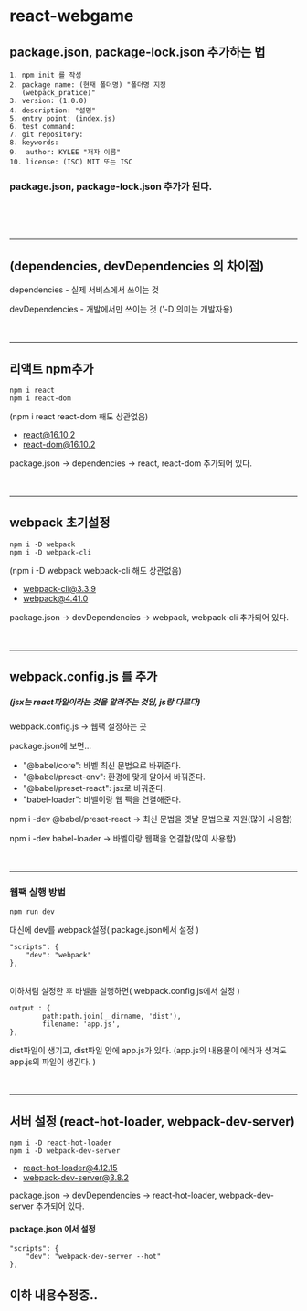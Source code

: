 react-webgame
=============

package.json, package-lock.json 추가하는 법
-------------

<pre><code>1. npm init 를 작성
2. package name: (현재 폴더명) "폴더명 지정         
   (webpack_pratice)"
3. version: (1.0.0) 
4. description: "설명"
5. entry point: (index.js)
6. test command:
7. git repository:
8. keywords:
9.  author: KYLEE "저자 이름"
10. license: (ISC) MIT 또는 ISC
</code></pre>
### package.json, package-lock.json 추가가 된다.
<br /><br /><br />
<hr/>

## (dependencies, devDependencies 의 차이점)

dependencies - 실제 서비스에서 쓰이는 것

devDependencies - 개발에서만 쓰이는 것 ('-D'의미는 개발자용)
<br /><br /><br />
<hr/>

리액트 npm추가
-------------

<pre><code>npm i react
npm i react-dom
</code></pre>

(npm i react react-dom 해도 상관없음)
+ react@16.10.2
+ react-dom@16.10.2
  
package.json -> dependencies -> react, react-dom 추가되어 있다.
<br /><br /><br />
<hr/>

webpack 초기설정
-------------

<pre><code>npm i -D webpack
npm i -D webpack-cli </code></pre>

(npm i -D webpack webpack-cli 해도 상관없음)
+ webpack-cli@3.3.9
+ webpack@4.41.0
  
package.json -> devDependencies -> webpack, webpack-cli 추가되어 있다.
<br /><br /><br />
<hr/>

## webpack.config.js 를 추가

##### (jsx는 react파일이라는 것을 알려주는 것임, js랑 다르다)

webpack.config.js -> 웹팩 설정하는 곳

package.json에 보면...

+ "@babel/core": 바벨 최신 문법으로 바꿔준다.
+ "@babel/preset-env": 환경에 맞게 알아서 바꿔준다.
+ "@babel/preset-react": jsx로 바꿔준다.
+ "babel-loader": 바벨이랑 웹 팩을 연결해준다.
  
npm i -dev @babel/preset-react -> 최신 문법을 옛날 문법으로 지원(많이 사용함)

npm i -dev babel-loader -> 바벨이랑 웹팩을 연결함(많이 사용함)<br /><br /><br />
<hr/>

### 웹팩 실행 방법
<pre><code>npm run dev</code></pre>
대신에 dev를 webpack설정( package.json에서 설정 )
<pre><code>"scripts": {
    "dev": "webpack"
},</code></pre>
<br />
이하처럼 설정한 후 바벨을 실행하면( webpack.config.js에서 설정 ) 
<pre><code>output : {
        path:path.join(__dirname, 'dist'),
        filename: 'app.js',
},</code></pre>

dist파일이 생기고, dist파일 안에 app.js가 있다. 
(app.js의 내용물이 에러가 생겨도 app.js의 파일이 생긴다. )
<br /><br /><br />


<hr/>

## 서버 설정 (react-hot-loader, webpack-dev-server)

<pre><code>npm i -D react-hot-loader
npm i -D webpack-dev-server</code></pre>

+ react-hot-loader@4.12.15
+ webpack-dev-server@3.8.2

package.json -> devDependencies -> react-hot-loader, webpack-dev-server 추가되어 있다.

#### package.json 에서 설정
<pre><code>"scripts": {
    "dev": "webpack-dev-server --hot"
}, </code></pre>

## 이하 내용수정중..

